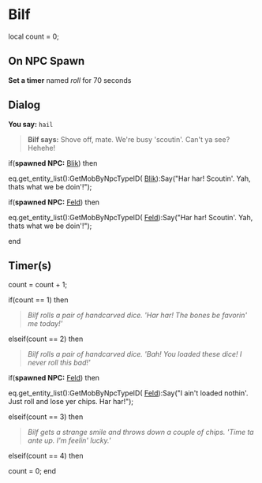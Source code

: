 # Bilf
local count = 0;



## On NPC Spawn

**Set a timer** named *roll* for 70 seconds


## Dialog

**You say:** `hail`



>**Bilf says:** Shove off, mate.  We're busy 'scoutin'.  Can't ya see?  Hehehe!


if(**spawned NPC:**  [Blik](/npc/110054)) then



eq.get_entity_list():GetMobByNpcTypeID( [Blik](/npc/110054)):Say("Har har!  Scoutin'.  Yah, thats what we be doin'!");



if(**spawned NPC:**  [Feld](/npc/110055)) then



eq.get_entity_list():GetMobByNpcTypeID( [Feld](/npc/110055)):Say("Har har!  Scoutin'.  Yah, thats what we be doin'!");

end



## Timer(s)

count = count + 1;

if(count == 1) then


>*Bilf rolls a pair of handcarved dice.  'Har har!  The bones be favorin' me today!'*

elseif(count == 2) then


>*Bilf rolls a pair of handcarved dice.  'Bah!  You loaded these dice!  I never roll this bad!'*


if(**spawned NPC:**  [Feld](/npc/110055)) then



eq.get_entity_list():GetMobByNpcTypeID( [Feld](/npc/110055)):Say("I ain't loaded nothin'.  Just roll and lose yer chips.  Har har!");


elseif(count == 3) then


>*Bilf gets a strange smile and throws down a couple of chips.  'Time ta ante up.  I'm feelin' lucky.'*

elseif(count == 4) then


count = 0;
end